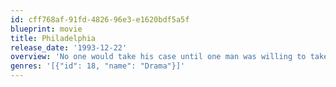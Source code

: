 ```yaml
---
id: cff768af-91fd-4826-96e3-e1620bdf5a5f
blueprint: movie
title: Philadelphia
release_date: '1993-12-22'
overview: 'No one would take his case until one man was willing to take on the system. Two competing lawyers join forces to sue a prestigious law firm for AIDS discrimination. As their unlikely friendship develops their courage overcomes the prejudice and corruption of their powerful adversaries.'
genres: '[{"id": 18, "name": "Drama"}]'
---
```

